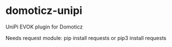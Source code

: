 # domoticz-unipi
UniPi EVOK plugin for Domoticz

Needs request module:
 pip install requests
  or
 pip3 install requests

